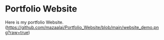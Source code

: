 # Portfolio Website
Here is my portfolio Website.
(https://github.com/mazaalai/Portfolio_Website/blob/main/website_demo.png?raw=true)
